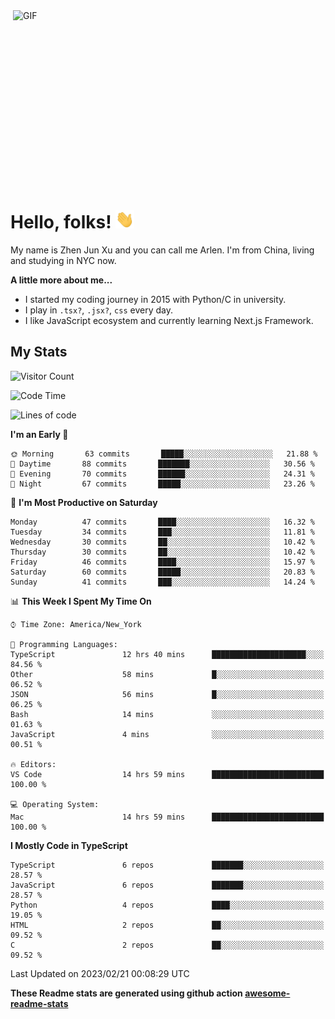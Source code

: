 <img align="right" alt="GIF" src="https://media.giphy.com/media/xUA7bdpLxQhsSQdyog/giphy.gif" width="500" height="320" />

# Hello, folks! <img src="https://raw.githubusercontent.com/arlenxuzj/arlenxuzj/master/assets/wave.gif" width="30px">

My name is Zhen Jun Xu and you can call me Arlen. I'm from China, living and studying in NYC now.

**A little more about me...**

 - I started my coding journey in 2015 with Python/C in university.
 - I play in `.tsx?`, `.jsx?`, `css` every day.
 - I like JavaScript ecosystem and currently learning Next.js Framework.

## My Stats

![Visitor Count](https://komarev.com/ghpvc/?username=arlenxuzj&color=blue&label=Profile+Views)

<!--START_SECTION:waka-->
![Code Time](http://img.shields.io/badge/Code%20Time-3%2C077%20hrs%2029%20mins-blue)

![Lines of code](https://img.shields.io/badge/From%20Hello%20World%20I%27ve%20Written-431%20Thousand%20lines%20of%20code-blue)

**I'm an Early 🐤** 

```text
🌞 Morning       63 commits       █████░░░░░░░░░░░░░░░░░░░░   21.88 % 
🌆 Daytime       88 commits       ███████░░░░░░░░░░░░░░░░░░   30.56 % 
🌃 Evening       70 commits       ██████░░░░░░░░░░░░░░░░░░░   24.31 % 
🌙 Night         67 commits       █████░░░░░░░░░░░░░░░░░░░░   23.26 % 

```
📅 **I'm Most Productive on Saturday** 

```text
Monday          47 commits       ████░░░░░░░░░░░░░░░░░░░░░   16.32 % 
Tuesday         34 commits       ███░░░░░░░░░░░░░░░░░░░░░░   11.81 % 
Wednesday       30 commits       ██░░░░░░░░░░░░░░░░░░░░░░░   10.42 % 
Thursday        30 commits       ██░░░░░░░░░░░░░░░░░░░░░░░   10.42 % 
Friday          46 commits       ████░░░░░░░░░░░░░░░░░░░░░   15.97 % 
Saturday        60 commits       █████░░░░░░░░░░░░░░░░░░░░   20.83 % 
Sunday          41 commits       ███░░░░░░░░░░░░░░░░░░░░░░   14.24 % 

```


📊 **This Week I Spent My Time On** 

```text
⌚︎ Time Zone: America/New_York

💬 Programming Languages: 
TypeScript               12 hrs 40 mins      █████████████████████░░░░   84.56 % 
Other                    58 mins             █░░░░░░░░░░░░░░░░░░░░░░░░   06.52 % 
JSON                     56 mins             █░░░░░░░░░░░░░░░░░░░░░░░░   06.25 % 
Bash                     14 mins             ░░░░░░░░░░░░░░░░░░░░░░░░░   01.63 % 
JavaScript               4 mins              ░░░░░░░░░░░░░░░░░░░░░░░░░   00.51 % 

🔥 Editors: 
VS Code                  14 hrs 59 mins      █████████████████████████   100.00 % 

💻 Operating System: 
Mac                      14 hrs 59 mins      █████████████████████████   100.00 % 

```

**I Mostly Code in TypeScript** 

```text
TypeScript               6 repos             ███████░░░░░░░░░░░░░░░░░░   28.57 % 
JavaScript               6 repos             ███████░░░░░░░░░░░░░░░░░░   28.57 % 
Python                   4 repos             ████░░░░░░░░░░░░░░░░░░░░░   19.05 % 
HTML                     2 repos             ██░░░░░░░░░░░░░░░░░░░░░░░   09.52 % 
C                        2 repos             ██░░░░░░░░░░░░░░░░░░░░░░░   09.52 % 

```



 Last Updated on 2023/02/21 00:08:29 UTC
<!--END_SECTION:waka-->

**These Readme stats are generated using github action [awesome-readme-stats](https://github.com/anmol098/waka-readme-stats)**

